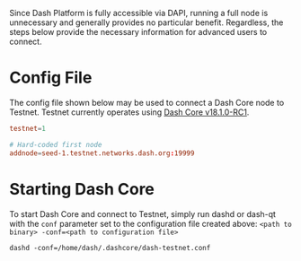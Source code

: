 Since Dash Platform is fully accessible via DAPI, running a full node is unnecessary and generally provides no particular benefit. Regardless, the steps below provide the necessary information for advanced users to connect.

# Config File

 The config file shown below may be used to connect a Dash Core node to Testnet. Testnet currently operates using [Dash Core v18.1.0-RC1](https://github.com/dashpay/dash/releases/tag/v18.1.0-rc.1).

```dash-testnet.conf
testnet=1

# Hard-coded first node
addnode=seed-1.testnet.networks.dash.org:19999
```

# Starting Dash Core

To start Dash Core and connect to Testnet, simply run dashd or dash-qt with the `conf` parameter set to the configuration file created above: `<path to binary> -conf=<path to configuration file>`

```shell Start dashd on Testnet
dashd -conf=/home/dash/.dashcore/dash-testnet.conf
```
